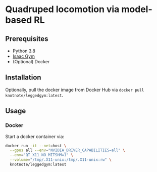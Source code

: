# Quadruped locomotion via model-based RL

## Prerequisites

- Python 3.8
- [Isaac Gym](https://github.com/leggedrobotics/legged_gym?tab=readme-ov-file)
- (Optional) Docker

## Installation

Optionally, pull the docker image from Docker Hub via `docker pull knotnote/leggedgym:latest`.

## Usage

### Docker

Start a docker container via:

```bash
docker run -it --net=host \
  --gpus all --env="NVIDIA_DRIVER_CAPABILITIES=all" \
  --env="QT_X11_NO_MITSHM=1" \
  --volume="/tmp/.X11-unix:/tmp/.X11-unix:rw" \
  knotnote/leggedgym:latest
```
